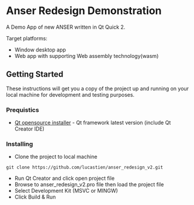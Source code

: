# Anser Redesign Demonstration
A Demo App of new ANSER written in Qt Quick 2.

Target platforms:
- Window desktop app
- Web app with supporting Web assembly technology(wasm)

## Getting Started

These instructions will get you a copy of the project up and running on your local machine for development and testing purposes.

### Prequistics

* [Qt opensource installer](https://www.qt.io/download-qt-installer?hsCtaTracking=9f6a2170-a938-42df-a8e2-a9f0b1d6cdce%7C6cb0de4f-9bb5-4778-ab02-bfb62735f3e5) - Qt framework latest version (include Qt Creator IDE)

### Installing

* Clone the project to local machine

```
git clone https://github.com/lucastien/anser_redesign_v2.git
```

* Run Qt Creator and click open project file
* Browse to anser_redesign_v2.pro file then load the project file
* Select Development Kit (MSVC or MINGW)
* Click Build & Run
